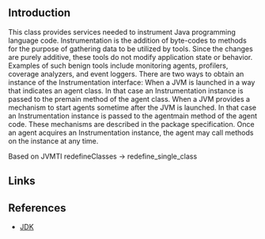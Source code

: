 ## Introduction

This class provides services needed to instrument Java programming language code. Instrumentation is the addition of byte-codes to methods for the purpose of gathering data to be utilized by tools. Since the changes are purely additive, these tools do not modify application state or behavior. Examples of such benign tools include monitoring agents, profilers, coverage analyzers, and event loggers.
There are two ways to obtain an instance of the Instrumentation interface:
When a JVM is launched in a way that indicates an agent class. In that case an Instrumentation instance is passed to the premain method of the agent class.
When a JVM provides a mechanism to start agents sometime after the JVM is launched. In that case an Instrumentation instance is passed to the agentmain method of the agent code.
These mechanisms are described in the package specification.
Once an agent acquires an Instrumentation instance, the agent may call methods on the instance at any time.




Based on JVMTI redefineClasses -> redefine_single_class

## Links

## References

- [JDK](/docs/CS/Java/JDK/JDK.md)
